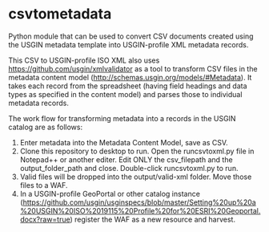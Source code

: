 # csvtometadata
Python module that can be used to convert CSV documents created using the USGIN metadata template into USGIN-profile XML metadata records.  
  
This CSV to USGIN-profile ISO XML also uses https://github.com/usgin/xmlvalidator as a tool to transform CSV files in the metadata content model (http://schemas.usgin.org/models/#Metadata). It takes each record from the spreadsheet (having field headings and data types as specified in the content model) and parses those to individual metadata records.  
  
The work flow for transforming metadata into a records in the USGIN catalog are as follows:  
1) Enter metadata into the Metadata Content Model, save as CSV.  
2) Clone this repository to desktop to run. Open the runcsvtoxml.py file in Notepad++ or another editer. Edit ONLY the csv_filepath and the output_folder_path and close. Double-click runcsvtoxml.py to run.  
3) Valid files will be dropped into the output/valid-xml folder. Move those files to a WAF.  
4) In a USGIN-profile GeoPortal or other catalog instance (https://github.com/usgin/usginspecs/blob/master/Setting%20up%20a%20USGIN%20ISO%2019115%20Profile%20for%20ESRI%20Geoportal.docx?raw=true) register the WAF as a new resource and harvest.  
